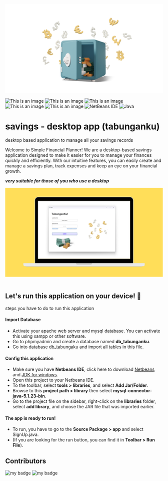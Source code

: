 
![This is an image](https://github.com/muhammaderlangga99/my-savings-desktop-app-tabunganku/blob/main/image/header.png)

![This is an image](https://img.shields.io/badge/MariaDB-003545?style=for-the-badge&logo=mariadb&logoColor=white)
![This is an image](https://img.shields.io/badge/MySQL-005C84?style=for-the-badge&logo=mysql&logoColor=white)
![This is an image](https://img.shields.io/badge/Apache-D22128?style=for-the-badge&logo=Apache&logoColor=white)
![This is an image](https://img.shields.io/badge/Laragon-0E83CD?style=for-the-badge&logo=Laragon&logoColor=white)
![This is an image](https://img.shields.io/badge/Xampp-F37623?style=for-the-badge&logo=xampp&logoColor=white)
![NetBeans IDE](https://img.shields.io/badge/NetBeansIDE-1B6AC6.svg?style=for-the-badge&logo=apache-netbeans-ide&logoColor=white)
![Java](https://img.shields.io/badge/java-%23ED8B00.svg?style=for-the-badge&logo=openjdk&logoColor=white)
# savings - desktop app (tabunganku)
 desktop based application to manage all your savings records

 Welcome to Simple Financial Planner! We are a desktop-based savings application designed to make it easier for you to manage your finances quickly and efficiently. With our intuitive features, you can easily create and manage a savings plan, track expenses and keep an eye on your financial growth.

***very suitable for those of you who use a desktop***

 ![This is an image](https://github.com/muhammaderlangga99/my-savings-desktop-app-tabunganku/blob/main/image/laptop.png)
<br><br>
## Let's run this application on your device! 🚀
steps you have to do to run this application
#### Import Database
* Activate your apache web server and mysql database. You can activate this using xampp or other software.
* Go to phpmyadmin and create a database named **db_tabunganku**.
* Go into database db_tabungaku and import all tables in this file.

#### Config this application
* Make sure you have **Netbeans IDE**, click here to download [Netbeans](https://dlcdn.apache.org/netbeans/netbeans-installers/18/Apache-NetBeans-18-bin-windows-x64.exe) and [JDK for windows](https://download.oracle.com/java/20/latest/jdk-20_windows-x64_bin.exe).
* Open this project to your Netbeans IDE.
* To the toolbar, select **tools > libraries**, and select **Add Jar/Folder**.
* Browse to this **project path > library** then select **mysql-connector-java-5.1.23-bin**.
* Go to the project file on the sidebar, right-click on the **libraries** folder, select **add library**, and choose the JAR file that was imported earlier.

#### The app is ready to run!
* To run, you have to go to the **Source Package > app** and select SignUp.java.
* (If you are looking for the run button, you can find it in **Toolbar > Run File**).
  
## Contributors
![my badge](https://badgen.net/static/contributor/muhammaderlangga99/green?icon=github)
![my badge](https://badgen.net/static/contributor/Anggiet-Harjo-Baskoro/red)
